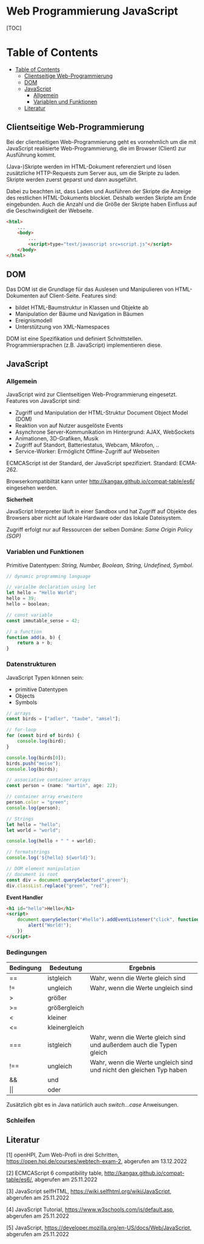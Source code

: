 # Web Programmierung JavaScript

[TOC]

Table of Contents
=================

* [Table of Contents](#table-of-contents)
  * [Clientseitige Web-Programmierung](#clientseitige-web-programmierung)
  * [DOM](#dom)
  * [JavaScript](#javascript)
    * [Allgemein](#allgemein) 
    * [Variablen und Funktionen](#variablen-und-funktionen) 
  * [Literatur](#literatur)

## Clientseitige Web-Programmierung

Bei der clientseitigen Web-Programmierung geht es vornehmlich um die mit JavaScript realisierte Web-Programmierung, die im Browser (Client) zur Ausführung kommt. 

(Java-)Skripte werden im HTML-Dokument referenziert und lösen zusätzliche HTTP-Requests zum Server aus, um die Skripte zu laden. Skripte werden zuerst geparst und dann ausgeführt. 

Dabei zu beachten ist, dass Laden und Ausführen der Skripte die Anzeige des restlichen HTML-Dokuments blockiet. Deshalb werden Skripte am Ende eingebunden. Auch die Anzahl und die Größe der Skripte haben Einfluss auf die Geschwindigkeit der Webseite. 

```html
<html>
    ...
    <body>
        ...
        <script>type="text/javascript src=script.js"</script>
    </body>
</html>
```

 

## DOM

Das DOM ist die Grundlage für das Auslesen und Manipulieren von HTML-Dokumenten auf Client-Seite. Features sind:

- bildet HTML-Baumstruktur in Klassen und Objekte ab
- Manipulation der Bäume und Navigation in Bäumen
- Ereignismodell
- Unterstützung von XML-Namespaces

DOM ist eine Spezifikation und definiert Schnittstellen. Programmiersprachen (z.B. JavaScript) implementieren diese. 

## JavaScript

### Allgemein

JavaScript wird zur Clientseitigen Web-Programmierung eingesetzt. Features von JavaScript sind:

- Zugriff und Manipulation der HTML-Struktur Document Object Model (DOM)
- Reaktion von auf Nutzer ausgelöste Events
- Asynchrone Server-Kommunikation im Hintergrund: AJAX, WebSockets
- Animationen, 3D-Grafiken, Musik
- Zugriff auf Standort, Batteriestatus, Webcam, Mikrofon, ..
- Service-Worker: Ermöglicht Offline-Zugriff auf Webseiten

ECMCAScript ist der Standard, der JavaScript spezifiziert. Standard: ECMA-262. 

Browserkompatibiltät kann unter http://kangax.github.io/compat-table/es6/ eingesehen werden.

**Sicherheit**

JavaScript Interpreter läuft in einer Sandbox und hat Zugriff auf Objekte des Browsers aber nicht auf lokale Hardware oder das lokale Dateisystem. 

Zugriff erfolgt nur auf Ressourcen der selben Domäne: *Same Origin Policy (SOP)*

### Variablen und Funktionen

Primitive Datentypen: *String, Number, Boolean, String, Undefined, Symbol*.

```javascript
// dynamic programming language

// varialbe declaration using let
let hello = "Hello World"; 
hello = 39;
hello = boolean;

// const variable
const immutable_sense = 42;

// a function
function add(a, b) {
    return a + b;
}
```

### Datenstrukturen

JavaScript Typen können sein:

- primitive Datentypen
- Objects
- Symbols

```javascript
// arrays
const birds = ["adler", "taube", "amsel"];

// for-loop
for (const bird of birds) {
    console.log(bird);
}

console.log(birds[0]);
birds.push("meise");
console.log(birds);

// associative container arrays
const person = (name: "martin", age: 22);

// container array erweitern
person.color = "green";
console.log(person);

// Strings
let hello = "hello";
let world = "world";

console.log(hello + " " + world);

// formatstrings
console.log('${hello} ${world}');

// DOM element manipulation
// document is root 
const div = document.querySelector(".green");
div.classList.replace("green", "red");

```

**Event Handler**

```html
<h1 id="hello">Hello</h1>
<script>
    document.querySelector("#hello").addEventListener("click", function() {
        alert("World!");
    })
</script>
```

### Bedingungen

| Bedingung | Bedeutung     | Ergebnis                                                     |
| --------- | ------------- | ------------------------------------------------------------ |
| ==        | istgleich     | Wahr, wenn die Werte gleich sind                             |
| !=        | ungleich      | Wahr, wenn die Werte ungleich sind                           |
| >         | größer        |                                                              |
| >=        | größergleich  |                                                              |
| <         | kleiner       |                                                              |
| <=        | kleinergleich |                                                              |
| ===       | istgleich     | Wahr, wenn die Werte gleich sind und außerdem auch die Typen gleich |
| !==       | ungleich      | Wahr, wenn die Werte ungleich sind und nicht den gleichen Typ haben |
| &&        | und           |                                                              |
| \|\|      | oder          |                                                              |

Zusätzlich gibt es in Java natürlich auch *switch...case* Anweisungen.

### Schleifen



## Literatur 

[1] openHPI, Zum Web-Profi in drei Schritten, https://open.hpi.de/courses/webtech-exam-2, abgerufen am 13.12.2022

[2] ECMCAScript 6 compatibility table, http://kangax.github.io/compat-table/es6/, abgerufen am 25.11.2022

[3] JavaScript selfHTML, https://wiki.selfhtml.org/wiki/JavaScript, abgerufen am 25.11.2022

[4] JavaScript Tutorial, https://www.w3schools.com/js/default.asp, abgerufen am 25.11.2022

[5] JavaScript, https://developer.mozilla.org/en-US/docs/Web/JavaScript, abgerufen am 25.11.2022



